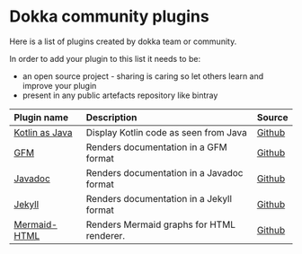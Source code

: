 # Dokka community plugins

Here is a list of plugins created by dokka team or community.

In order to add your plugin to this list it needs to be:

 * an open source project - sharing is caring so let others learn and improve your plugin
 * present in any public artefacts repository like bintray

| Plugin name | Description | Source |
| :--------- | :--------- | :------------ |
| [Kotlin as Java](https://kotlin.github.io/dokka/1.6.21/user_guide/introduction/#plugins) | Display Kotlin code as seen from Java | [Github](https://github.com/Kotlin/dokka/tree/master/plugins/kotlin-as-java)
| [GFM](https://kotlin.github.io/dokka/1.6.21/user_guide/introduction/#plugins) | Renders documentation in a GFM format | [Github](https://github.com/Kotlin/dokka/tree/master/plugins/gfm)
| [Javadoc](https://kotlin.github.io/dokka/1.6.21/user_guide/introduction/#plugins) | Renders documentation in a Javadoc format | [Github](https://github.com/Kotlin/dokka/tree/master/plugins/javadoc)
| [Jekyll](https://kotlin.github.io/dokka/1.6.21/user_guide/introduction/#plugins) | Renders documentation in a Jekyll format | [Github](https://github.com/Kotlin/dokka/tree/master/plugins/jekyll)
| [Mermaid-HTML](https://mermaid-js.github.io/mermaid/#/) | Renders Mermaid graphs for HTML renderer. | [Github](https://github.com/glureau/dokka-mermaid)


